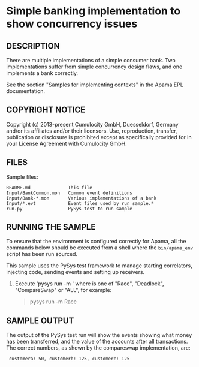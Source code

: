 # Simple banking implementation to show concurrency issues


## DESCRIPTION

   There are multiple implementations of a simple consumer bank. 
   Two implementations suffer from simple concurrency design flaws,
   and one implements a bank correctly.

   See the section "Samples for implementing contexts" in the Apama 
   EPL documentation.


## COPYRIGHT NOTICE

   Copyright (c) 2013-present Cumulocity GmbH, Duesseldorf, Germany and/or its affiliates and/or their licensors.
   Use, reproduction, transfer, publication or disclosure is prohibited except as specifically provided for in your License Agreement with Cumulocity GmbH. 


## FILES

  Sample files:

    README.md              This file
    Input/BankCommon.mon   Common event definitions
    Input/Bank-*.mon       Various implementations of a bank
    Input/*.evt            Event files used by run_sample.*
    run.py                 PySys test to run sample


## RUNNING THE SAMPLE
  
   To ensure that the environment is configured correctly for Apama, all the 
   commands below should be executed from a shell where the `bin/apama_env` script 
   has been run sourced. 
      
   This sample uses the PySys test framework to manage starting correlators,
   injecting code, sending events and setting up receivers.

   1. Execute 'pysys run -m <mode>' where <mode> is one of
         "Race", "Deadlock", "CompareSwap" or "ALL", for example:

      > pysys run -m Race
    

## SAMPLE OUTPUT

   The output of the PySys test run will show the 
   events showing what money has been transferred, and 
   the value of the accounts after all transactions.
   The correct numbers, as shown by the compareswap
   implementation, are:

     customera: 50, customerb: 125, customerc: 125

